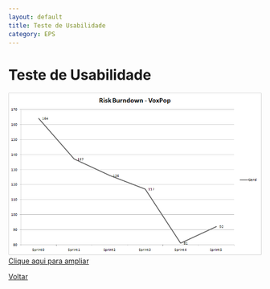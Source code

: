 ```yaml
---
layout: default
title: Teste de Usabilidade
category: EPS
---
```


# Teste de Usabilidade

![Risk Burndown](images/Geral.png)  
[Clique aqui para ampliar](images/Geral.png)  

[Voltar](./../)
